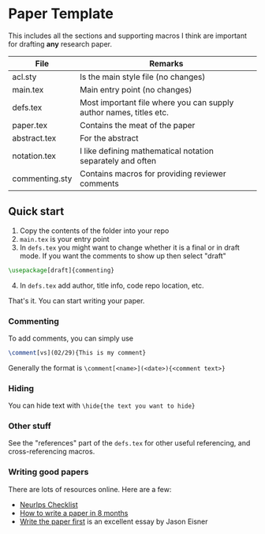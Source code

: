 # Paper Template 

This includes all the sections and supporting macros I think are important for drafting **any** research paper. 

| File | Remarks |
|------|---------|
|acl.sty |     Is the main style file (no changes) |
| main.tex | Main entry point  (no changes) |
| defs.tex | Most important file where you can supply author names, titles etc. |
| paper.tex | Contains the meat of the paper | 
| abstract.tex | For the abstract | 
| notation.tex | I like defining mathematical notation separately and often |
| commenting.sty| Contains macros for providing reviewer comments |


## Quick start

1. Copy the contents of the folder into your repo
2. `main.tex` is your entry point
3. In `defs.tex` you might want to change whether it is a final or in draft mode. If you want the comments to show up then select "draft"
```latex
\usepackage[draft]{commenting}
```
4. In `defs.tex` add author, title info, code repo location, etc.

That's it. You can start writing your paper. 

### Commenting 
To add comments, you can simply use 
```latex
\comment[vs](02/29){This is my comment}
```
Generally the format is `\comment[<name>](<date>){<comment text>}`

### Hiding
You can hide text with `\hide{the text you want to hide}`

### Other stuff 
 
See the "references" part of the `defs.tex` for other useful referencing, and cross-referencing macros. 

### Writing good papers

There are lots of resources online. Here are a few:

- [NeurIps Checklist](https://neurips.cc/public/guides/PaperChecklist)
- [How to write a paper in 8 months](https://luckytoilet.wordpress.com/2022/07/13/how-i-write-nlp-papers-in-8-months/)
- [Write the paper first](https://www.cs.jhu.edu/~jason/advice/write-the-paper-first.html) is an excellent essay by Jason Eisner